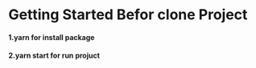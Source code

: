 # Getting Started Befor clone Project

#### 1.yarn for install package
#### 2.yarn start for run projuct
